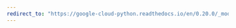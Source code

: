 ```yaml
---
redirect_to: "https://google-cloud-python.readthedocs.io/en/0.20.0/_modules/google/cloud/vision/client.html"
---
```

